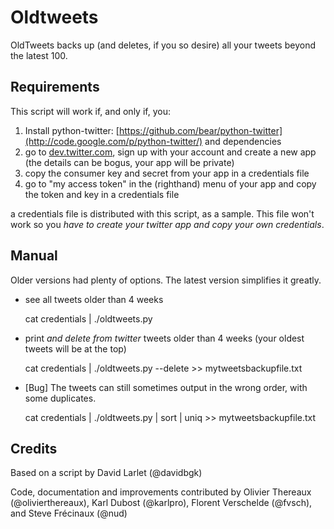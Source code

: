 # Oldtweets

OldTweets backs up (and deletes, if you so desire) all your tweets beyond the latest 100.

## Requirements

This script will work if, and only if, you:

1. Install python-twitter: [https://github.com/bear/python-twitter](http://code.google.com/p/python-twitter/) and dependencies
2. go to [dev.twitter.com](http://dev.twitter.com), sign up with your account and create a new app (the details can be bogus, your app will be private)
3. copy the consumer key and secret from your app in a credentials file
4. go to "my access token" in the (righthand) menu of your app and copy the token and key in a credentials file 

a credentials file is distributed with this script, as a sample. This file won't work so you *have to create your twitter app and copy your own credentials*.

## Manual

Older versions had plenty of options. The latest version simplifies it greatly.

* see all tweets older than 4 weeks

    cat credentials | ./oldtweets.py

* print *and delete from twitter* tweets older than 4 weeks (your oldest tweets will be at the top)

    cat credentials | ./oldtweets.py --delete >> mytweetsbackupfile.txt

* [Bug] The tweets can still sometimes output in the wrong order, with some duplicates.

    cat credentials | ./oldtweets.py | sort | uniq >> mytweetsbackupfile.txt

## Credits 

Based on a script by David Larlet (@davidbgk)

Code, documentation and improvements contributed by Olivier Thereaux (@olivierthereaux), Karl Dubost (@karlpro), Florent Verschelde (@fvsch), and Steve Frécinaux (@nud)
